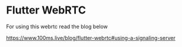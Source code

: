 # Flutter WebRTC

For using this webrtc read the blog below 

https://www.100ms.live/blog/flutter-webrtc#using-a-signaling-server  
 
